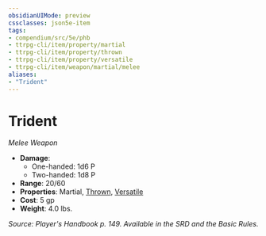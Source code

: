 ```yaml
---
obsidianUIMode: preview
cssclasses: json5e-item
tags:
- compendium/src/5e/phb
- ttrpg-cli/item/property/martial
- ttrpg-cli/item/property/thrown
- ttrpg-cli/item/property/versatile
- ttrpg-cli/item/weapon/martial/melee
aliases: 
- "Trident"
---
```

# Trident
*Melee Weapon*  

- **Damage**:
  - One-handed: 1d6 P
  - Two-handed: 1d8 P
- **Range**: 20/60
- **Properties**: Martial, [Thrown](/3-Mechanics/CLI/rules/item-properties.md#Thrown), [Versatile](/3-Mechanics/CLI/rules/item-properties.md#Versatile)
- **Cost**: 5 gp
- **Weight**: 4.0 lbs.

*Source: Player's Handbook p. 149. Available in the SRD and the Basic Rules.*